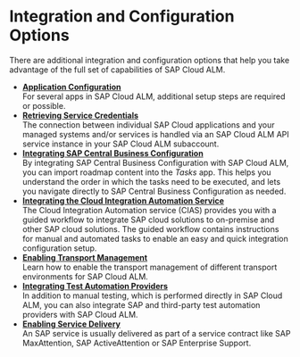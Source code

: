 <!-- loioa4ea6faaf3bb44679325f4a008945dba -->

# Integration and Configuration Options

There are additional integration and configuration options that help you take advantage of the full set of capabilities of SAP Cloud ALM.

-   **[Application Configuration](application-configuration-ce08e9d.md "For several apps in SAP Cloud ALM, additional setup steps are required or
		possible.")**  
For several apps in SAP Cloud ALM, additional setup steps are required or possible.
-   **[Retrieving Service Credentials](retrieving-service-credentials-448f9f1.md "The connection between individual SAP Cloud applications and your managed systems and/or
		services is handled via an SAP Cloud ALM API service instance in
		your SAP Cloud ALM subaccount.")**  
The connection between individual SAP Cloud applications and your managed systems and/or services is handled via an SAP Cloud ALM API service instance in your SAP Cloud ALM subaccount.
-   **[Integrating SAP Central Business Configuration](integrating-sap-central-business-configuration-e21f915.md "By integrating SAP Central Business Configuration with SAP Cloud ALM, you can import
		roadmap content into the Tasks app. This helps you understand the
		order in which the tasks need to be executed, and lets you navigate directly to SAP Central
		Business Configuration as needed.")**  
By integrating SAP Central Business Configuration with SAP Cloud ALM, you can import roadmap content into the *Tasks* app. This helps you understand the order in which the tasks need to be executed, and lets you navigate directly to SAP Central Business Configuration as needed.
-   **[Integrating the Cloud Integration Automation Service](integrating-the-cloud-integration-automation-service-eafcc2f.md "The Cloud Integration Automation service (CIAS) provides you with a
		guided workflow to integrate SAP cloud solutions to on-premise and other SAP cloud
		solutions. The guided workflow contains instructions for manual and automated tasks to
		enable an easy and quick integration configuration setup.")**  
The Cloud Integration Automation service \(CIAS\) provides you with a guided workflow to integrate SAP cloud solutions to on-premise and other SAP cloud solutions. The guided workflow contains instructions for manual and automated tasks to enable an easy and quick integration configuration setup.
-   **[Enabling Transport Management](enabling-transport-management-4b74b16.md "Learn how to enable the transport management of different transport environments for SAP
		Cloud ALM. ")**  
Learn how to enable the transport management of different transport environments for SAP Cloud ALM.
-   **[Integrating Test Automation Providers](integrating-test-automation-providers-82b04bb.md "In addition to manual testing, which is performed directly in SAP Cloud ALM, you can
		also integrate SAP and third-party test automation providers with SAP Cloud ALM.")**  
In addition to manual testing, which is performed directly in SAP Cloud ALM, you can also integrate SAP and third-party test automation providers with SAP Cloud ALM.
-   **[Enabling Service Delivery](enabling-service-delivery-a1b2494.md "An SAP service is usually delivered as part of a service contract like SAP MaxAttention,
		SAP ActiveAttention or SAP Enterprise Support.")**  
An SAP service is usually delivered as part of a service contract like SAP MaxAttention, SAP ActiveAttention or SAP Enterprise Support.


